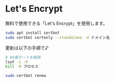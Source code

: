 # Let's Encrypt


無料で使用できる「Let's Encrypt」を使用します。

```bash
sudo apt install certbot
sudo certbot certonly --standalone -d ドメイン名
```

更新は以下の手順で♪

```bash
# 80番ポートを解放
lsof -i -P
kill -9 プロセス

sudo certbot renew
```

